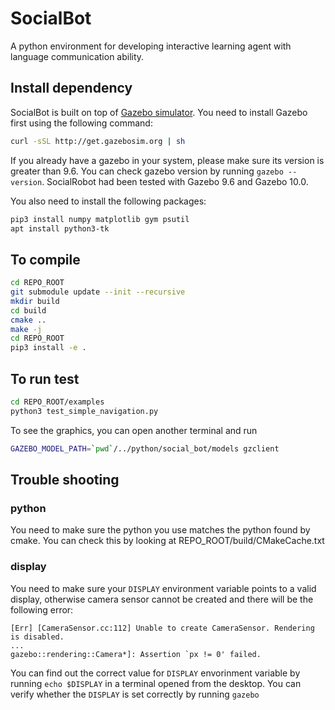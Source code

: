 # SocialBot

A python environment for developing interactive learning agent with language communication ability.

## Install dependency
SocialBot is built on top of [Gazebo simulator](http://gazebosim.org). You need to install Gazebo first using the following command:
```bash
curl -sSL http://get.gazebosim.org | sh
```
If you already have a gazebo in your system, please make sure its version is greater than 9.6. You can check gazebo version by running `gazebo --version`. SocialRobot had been tested with Gazebo 9.6 and Gazebo 10.0.

You also need to install the following packages:
```bash
pip3 install numpy matplotlib gym psutil
apt install python3-tk
```

## To compile
```bash
cd REPO_ROOT
git submodule update --init --recursive
mkdir build
cd build
cmake ..
make -j
cd REPO_ROOT
pip3 install -e .
```

## To run test
```bash
cd REPO_ROOT/examples
python3 test_simple_navigation.py
```
To see the graphics, you can open another terminal and run
```bash
GAZEBO_MODEL_PATH=`pwd`/../python/social_bot/models gzclient
```

## Trouble shooting

### python
You need to make sure the python you use matches the python found by cmake. You can check this by looking at REPO_ROOT/build/CMakeCache.txt

### display

You need to make sure your `DISPLAY` environment variable points to a valid display, otherwise camera sensor cannot be created and there will be the following error:
```
[Err] [CameraSensor.cc:112] Unable to create CameraSensor. Rendering is disabled.
...
gazebo::rendering::Camera*]: Assertion `px != 0' failed.
```
You can find out the correct value for `DISPLAY` envorinment variable by running `echo $DISPLAY` in a terminal opened from the desktop. You can verify whether the `DISPLAY` is set correctly by running `gazebo`
